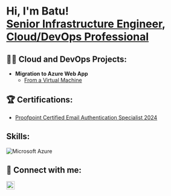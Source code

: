 <h1>Hi, I'm Batu! <br/><a href="https://github.com/batuhan97">Senior Infrastructure Engineer</a>, <a href="https://www.linkedin.com/in/batuhanarslanoglu/">Cloud/DevOps Professional</a></h1>

<h2>👨‍💻 Cloud and DevOps Projects:</h2>

- <b>Migration to Azure Web App</b>
  - [From a Virtual Machine](https://github.com/batuhan97/Migration-to-Azure-Web-Apps)

<h2> 🏆 Certifications:</h2>

- [Proofpoint Certified Email Authentication Specialist 2024](https://www.credly.com/badges/e4309576-2a87-4874-8a13-e8580614540d/linked_in_profile)


<h2>Skills:</h2>

<img src="(https://github.com/batuhan97/icons-pics/blob/main/azure-icon-svgrepo-com.png)" alt="Microsoft Azure">

<h2> 🤳 Connect with me:</h2>

[<img align="left" alt="JoshMadakor | LinkedIn" width="22px" src="https://cdn.jsdelivr.net/npm/simple-icons@v3/icons/linkedin.svg" />][linkedin]

[linkedin]: https://www.linkedin.com/in/batuhanarslanoglu

